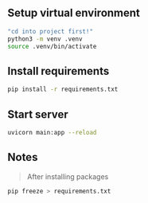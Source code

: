 ## Setup virtual environment

```sh
"cd into project first!"
python3 -m venv .venv
source .venv/bin/activate
```

## Install requirements

```sh
pip install -r requirements.txt
```

## Start server

```sh
uvicorn main:app --reload
```

## Notes

> After installing packages

```sh
pip freeze > requirements.txt
```

